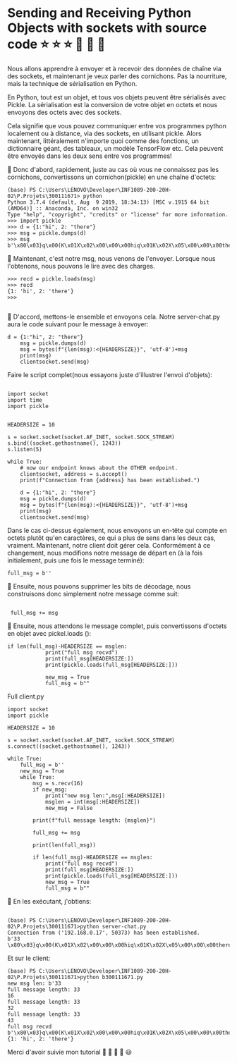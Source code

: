
  # Sending and Receiving Python Objects with sockets with source code :star: :star: :star: :pray: :pray: :pray:
  
  
  
  
  
Nous allons apprendre  à envoyer et à recevoir des données de chaîne via des sockets, et maintenant je veux parler 
des cornichons. Pas la nourriture, mais la technique de sérialisation en Python.


En Python, tout est un objet, et tous vos objets peuvent être sérialisés avec Pickle. La sérialisation est la 
conversion de votre objet en octets et nous envoyons des octets avec des sockets.


Cela signifie que vous pouvez communiquer entre vos programmes python localement ou à distance, via des sockets, en utilisant pickle. Alors maintenant, littéralement n'importe quoi comme des fonctions, un dictionnaire géant, des tableaux, un modèle TensorFlow etc. Cela peuvent être envoyés dans les deux sens entre vos programmes!

:pushpin: Donc d'abord, rapidement, juste au cas où vous ne connaissez pas les cornichons, convertissons un cornichon(pickle) en 
une chaîne d'octets: 
``` 
(base) PS C:\Users\LENOVO\Developer\INF1089-200-20H-02\P.Projets\300111671> python
Python 3.7.4 (default, Aug  9 2019, 18:34:13) [MSC v.1915 64 bit (AMD64)] :: Anaconda, Inc. on win32
Type "help", "copyright", "credits" or "license" for more information.
>>> import pickle
>>> d = {1:"hi", 2: "there"}
>>> msg = pickle.dumps(d)
>>> msg
b'\x80\x03}q\x00(K\x01X\x02\x00\x00\x00hiq\x01K\x02X\x05\x00\x00\x00thereq\x02u.'

```
:pushpin: Maintenant, c'est notre msg, nous venons de l'envoyer. Lorsque nous l'obtenons, nous pouvons le lire avec des 
charges.
```
>>> recd = pickle.loads(msg)
>>> recd
{1: 'hi', 2: 'there'}
>>> 
                       
```




:pushpin: D'accord, mettons-le ensemble et envoyons cela. Notre server-chat.py aura le code suivant pour le message à envoyer:

```
d = {1:"hi", 2: "there"}
    msg = pickle.dumps(d)
    msg = bytes(f"{len(msg):<{HEADERSIZE}}", 'utf-8')+msg
    print(msg)
    clientsocket.send(msg)

```

Faire le script complet(nous essayons juste d'illustrer l'envoi d'objets):

```

import socket
import time
import pickle


HEADERSIZE = 10

s = socket.socket(socket.AF_INET, socket.SOCK_STREAM)
s.bind((socket.gethostname(), 1243))
s.listen(5)

while True:
    # now our endpoint knows about the OTHER endpoint.
    clientsocket, address = s.accept()
    print(f"Connection from {address} has been established.")

    d = {1:"hi", 2: "there"}
    msg = pickle.dumps(d)
    msg = bytes(f"{len(msg):<{HEADERSIZE}}", 'utf-8')+msg
    print(msg)
    clientsocket.send(msg)

```

Dans le cas ci-dessus également, nous envoyons un en-tête qui compte en octets plutôt qu'en caractères, ce qui a 
plus de sens dans les deux cas, vraiment. Maintenant, notre client doit gérer cela. Conformément à ce 
changement, nous modifions notre message de départ en (à la fois initialement, puis une fois le message 
terminé):

```
full_msg = b''

```

:pushpin: Ensuite, nous pouvons supprimer les bits de décodage, nous construisons donc simplement notre message comme 
suit:

```

 full_msg += msg

```

:pushpin: Ensuite, nous attendons le message complet, puis convertissons d'octets en objet avec pickel.loads ():
```
if len(full_msg)-HEADERSIZE == msglen:
            print("full msg recvd")
            print(full_msg[HEADERSIZE:])
            print(pickle.loads(full_msg[HEADERSIZE:]))

            new_msg = True
            full_msg = b""
```

Full client.py

```
import socket
import pickle

HEADERSIZE = 10

s = socket.socket(socket.AF_INET, socket.SOCK_STREAM)
s.connect((socket.gethostname(), 1243))

while True:
    full_msg = b''
    new_msg = True
    while True:
        msg = s.recv(16)
        if new_msg:
            print("new msg len:",msg[:HEADERSIZE])
            msglen = int(msg[:HEADERSIZE])
            new_msg = False

        print(f"full message length: {msglen}")

        full_msg += msg

        print(len(full_msg))

        if len(full_msg)-HEADERSIZE == msglen:
            print("full msg recvd")
            print(full_msg[HEADERSIZE:])
            print(pickle.loads(full_msg[HEADERSIZE:]))
            new_msg = True
            full_msg = b""

```
:pushpin: En les exécutant, j'obtiens:
```

(base) PS C:\Users\LENOVO\Developer\INF1089-200-20H-02\P.Projets\300111671>python server-chat.py
Connection from ('192.168.0.17', 50373) has been established.
b'33        \x80\x03}q\x00(K\x01X\x02\x00\x00\x00hiq\x01K\x02X\x05\x00\x00\x00thereq\x02u.'

```
Et sur le client:

```
(base) PS C:\Users\LENOVO\Developer\INF1089-200-20H-02\P.Projets\300111671>python b300111671.py
new msg len: b'33        '
full message length: 33
16
full message length: 33
32
full message length: 33
43
full msg recvd
b'\x80\x03}q\x00(K\x01X\x02\x00\x00\x00hiq\x01K\x02X\x05\x00\x00\x00thereq\x02u.'
{1: 'hi', 2: 'there'}

```
Merci d'avoir suivie mon tutorial :speech_balloon:  :speech_balloon: 💬 :speech_balloon: :smiley:

